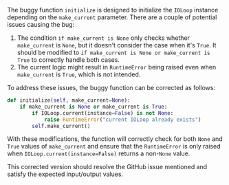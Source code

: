 The buggy function `initialize` is designed to initialize the `IOLoop` instance depending on the `make_current` parameter. There are a couple of potential issues causing the bug:

1. The condition `if make_current is None` only checks whether `make_current` is `None`, but it doesn't consider the case when it's `True`. It should be modified to `if make_current is None or make_current is True` to correctly handle both cases.
2. The current logic might result in `RuntimeError` being raised even when `make_current` is `True`, which is not intended.

To address these issues, the buggy function can be corrected as follows:

```python
def initialize(self, make_current=None):
    if make_current is None or make_current is True:
        if IOLoop.current(instance=False) is not None:
            raise RuntimeError("current IOLoop already exists")
        self.make_current()
```

With these modifications, the function will correctly check for both `None` and `True` values of `make_current` and ensure that the `RuntimeError` is only raised when `IOLoop.current(instance=False)` returns a non-`None` value.

This corrected version should resolve the GitHub issue mentioned and satisfy the expected input/output values.